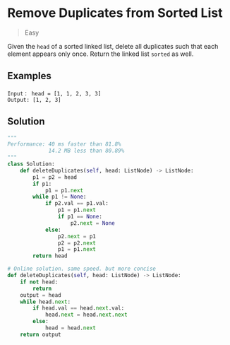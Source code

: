 # Remove Duplicates from Sorted List
> Easy

Given the `head` of a sorted linked list, delete all duplicates such that each element appears only once. Return the linked list `sorted` as well.

## Examples
```
Input： head = [1, 1, 2, 3, 3]
Output: [1, 2, 3]
```

## Solution
``` python
"""
Performance: 40 ms faster than 81.8%
             14.2 MB less than 80.89%
"""
class Solution:
    def deleteDuplicates(self, head: ListNode) -> ListNode:
        p1 = p2 = head
        if p1:
            p1 = p1.next
        while p1 != None:
            if p2.val == p1.val:
                p1 = p1.next
                if p1 == None:
                    p2.next = None
            else:
                p2.next = p1
                p2 = p2.next
                p1 = p1.next
        return head
```

``` python
# Online solution. same speed. but more concise
def deleteDuplicates(self, head: ListNode) -> ListNode:
    if not head:
        return
    output = head
    while head.next:
        if head.val == head.next.val:
            head.next = head.next.next
        else:
            head = head.next
    return output
```